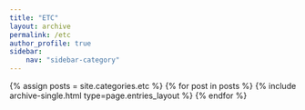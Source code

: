 ```yaml
---
title: "ETC"
layout: archive
permalink: /etc
author_profile: true
sidebar:
    nav: "sidebar-category"
---
```


{% assign posts = site.categories.etc %}
{% for post in posts %} {% include archive-single.html type=page.entries_layout %} {% endfor %}
